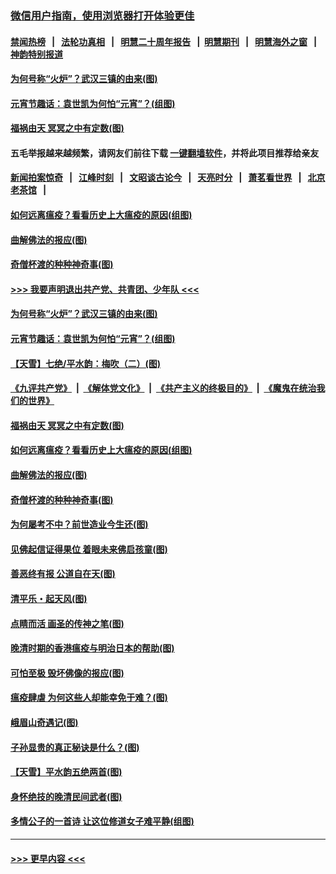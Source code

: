 ### [微信用户指南，使用浏览器打开体验更佳](https://github.com/gfw-breaker/banned-news1/blob/master/indexes/wechat-guide.md?t=0)
#### [禁闻热榜](热点新闻.md?t=0)  &nbsp;&nbsp;|&nbsp;&nbsp; [法轮功真相](https://github.com/gfw-breaker/truth/blob/master/README.md?t=0) &nbsp;&nbsp;|&nbsp;&nbsp; [明慧二十周年报告](https://github.com/gfw-breaker/mh-reports/blob/master/README.md?t=0) &nbsp;&nbsp;|&nbsp;&nbsp;[明慧期刊](https://github.com/gfw-breaker/mh-qikan) &nbsp;&nbsp;|&nbsp;&nbsp; [明慧海外之窗](https://github.com/gfw-breaker/mh-news/blob/master/README.md?t=0) &nbsp;&nbsp;|&nbsp;&nbsp; [神韵特别报道](https://github.com/gfw-breaker/mh-news/blob/master/shenyun.md?t=0)
#### [为何号称“火炉”？武汉三镇的由来(图)](../pages/p7/921718.md?t=02081233) 
#### [元宵节趣话：袁世凯为何怕“元宵”？(组图)](../pages/p7/922244.md?t=02081233) 
#### [福祸由天 冥冥之中有定数(图)](../pages/p7/921585.md?t=02081233) 
#### 五毛举报越来越频繁，请网友们前往下载 [一键翻墙软件](https://github.com/gfw-breaker/ssr-accounts)，并将此项目推荐给亲友
#### [新闻拍案惊奇](https://github.com/gfw-breaker/banned-news1/blob/master/pages/link4.md) &nbsp;&nbsp;|&nbsp;&nbsp; [江峰时刻](https://github.com/gfw-breaker/banned-news1/blob/master/pages/link4.md) &nbsp;&nbsp;|&nbsp;&nbsp; [文昭谈古论今](https://github.com/gfw-breaker/banned-news1/blob/master/pages/link4.md) &nbsp;&nbsp;|&nbsp;&nbsp; [天亮时分](https://github.com/gfw-breaker/banned-news1/blob/master/pages/link4.md) &nbsp;&nbsp;|&nbsp;&nbsp; [萧茗看世界](https://github.com/gfw-breaker/banned-news1/blob/master/pages/link4.md) &nbsp;&nbsp;|&nbsp;&nbsp; [北京老茶馆](https://github.com/gfw-breaker/banned-news1/blob/master/pages/link4.md) &nbsp;&nbsp;|&nbsp;&nbsp; 
#### [如何远离瘟疫？看看历史上大瘟疫的原因(组图)](../pages/p7/921717.md?t=02081233) 
#### [曲解佛法的报应(图)](../pages/p7/921438.md?t=02081233) 
#### [奇僧杯渡的种种神奇事(图)](../pages/p7/921776.md?t=02081233) 
#### [>>> 我要声明退出共产党、共青团、少年队 <<<](https://github.com/begood0513/goodnews/blob/master/quit/letter.md) 
#### [为何号称“火炉”？武汉三镇的由来(图)](../pages/p7/921718.md?t=02081233) 
#### [元宵节趣话：袁世凯为何怕“元宵”？(组图)](../pages/p7/922244.md?t=02081233) 
#### [【天雪】七绝/平水韵：梅吹（二）(图)](../pages/p7/921790.md?t=02081233) 
#### [《九评共产党》](https://github.com/begood0513/9ping.md/blob/master/README.md) &nbsp;|&nbsp; [《解体党文化》](../../../../jtdwh.md/blob/master/README.md)  &nbsp;|&nbsp; [《共产主义的终极目的》](../../../../gczydzjmd.md/blob/master/README.md) &nbsp;|&nbsp; [《魔鬼在统治我们的世界》](../../../../mgztzwmdsj.md/blob/master/README.md) 
#### [福祸由天 冥冥之中有定数(图)](../pages/p7/921585.md?t=02081233) 
#### [如何远离瘟疫？看看历史上大瘟疫的原因(组图)](../pages/p7/921717.md?t=02081233) 
#### [曲解佛法的报应(图)](../pages/p7/921438.md?t=02081233) 
#### [奇僧杯渡的种种神奇事(图)](../pages/p7/921776.md?t=02081233) 
#### [为何屡考不中？前世造业今生还(图)](../pages/p7/921584.md?t=02081233) 
#### [见佛起信证得果位 着眼未来佛启孩童(图)](../pages/p7/921596.md?t=02081233) 
#### [善恶终有报 公道自在天(图)](../pages/p7/921441.md?t=02081233) 
#### [清平乐・起天风(图)](../pages/p7/921607.md?t=02081233) 
#### [点睛而活 画圣的传神之笔(图)](../pages/p7/921583.md?t=02081233) 
#### [晚清时期的香港瘟疫与明治日本的帮助(图)](../pages/p7/921674.md?t=02081233) 
#### [可怕至极 毁坏佛像的报应(图)](../pages/p7/921437.md?t=02081233) 
#### [瘟疫肆虐 为何这些人却能幸免于难？(图)](../pages/p7/921768.md?t=02081233) 
#### [峨眉山奇遇记(图)](../pages/p7/921442.md?t=02081233) 
#### [子孙显贵的真正秘诀是什么？(图)](../pages/p7/921334.md?t=02081233) 
#### [【天雪】平水韵五绝两首(图)](../pages/p7/921604.md?t=02081233) 
#### [身怀绝技的晚清民间武者(图)](../pages/p7/921488.md?t=02081233) 
#### [多情公子的一首诗 让这位修道女子难平静(组图)](../pages/p7/886851.md?t=02081233) 

----
#### [ >>> 更早内容 <<< ](../indexes/p7-earlier.md)
